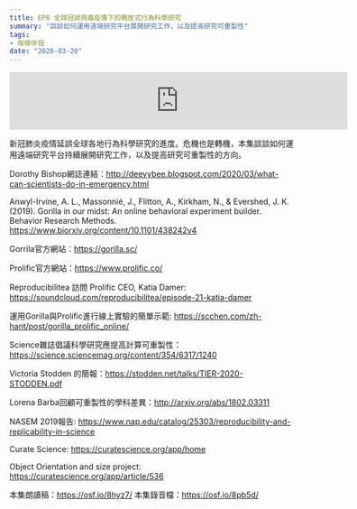 ```yaml
---
title: EP8 全球冠狀病毒疫情下的開放式行為科學研究
summary: "談談如何運用遠端研究平台展開研究工作，以及提高研究可重製性"
tags:
- 咖啡伴侶
date: "2020-03-20"
---
```


<iframe src="https://anchor.fm/opensci-cafe/embed/episodes/EP7-eb4ldg/a-a1jsegk" height="102px" width="600px" frameborder="0" scrolling="no"></iframe>


新冠肺炎疫情延誤全球各地行為科學研究的進度。危機也是轉機，本集談談如何運用遠端研究平台持續展開研究工作，以及提高研究可重製性的方向。

Dorothy Bishop網誌連結：http://deevybee.blogspot.com/2020/03/what-can-scientists-do-in-emergency.html

Anwyl-Irvine, A. L., Massonnié, J., Flitton, A., Kirkham, N., & Evershed, J. K. (2019). Gorilla in our midst: An online behavioral experiment builder. Behavior Research Methods. https://www.biorxiv.org/content/10.1101/438242v4

Gorrila官方網站：https://gorilla.sc/

Prolific官方網站：https://www.prolific.co/

Reproducibilitea 訪問 Prolific CEO, Katia Damer: https://soundcloud.com/reproducibilitea/episode-21-katia-damer

運用Gorilla與Prolific進行線上實驗的簡單示範: https://scchen.com/zh-hant/post/gorilla_prolific_online/

Science雜誌倡議科學研究應提高計算可重製性：https://science.sciencemag.org/content/354/6317/1240

Victoria Stodden 的簡報：https://stodden.net/talks/TIER-2020-STODDEN.pdf

Lorena Barba回顧可重製性的學科差異：http://arxiv.org/abs/1802.03311

NASEM 2019報告: https://www.nap.edu/catalog/25303/reproducibility-and-replicability-in-science

Curate Science: https://curatescience.org/app/home

Object Orientation and size project: https://curatescience.org/app/article/536

本集朗讀稿：https://osf.io/8hyz7/   本集錄音檔：https://osf.io/8pb5d/
